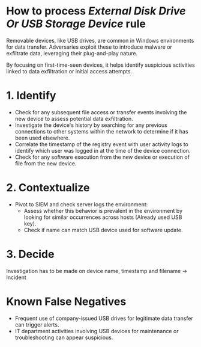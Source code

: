 # How to process *External Disk Drive Or USB Storage Device* rule
Removable devices, like USB drives, are common in Windows environments for data transfer. Adversaries exploit these to introduce malware or exfiltrate data, leveraging their plug-and-play nature.

By focusing on first-time-seen devices, it helps identify suspicious activities linked to data exfiltration or initial access attempts.

# 1. Identify
- Check for any subsequent file access or transfer events involving the new device to assess potential data exfiltration.
- Investigate the device's history by searching for any previous connections to other systems within the network to determine if it has been used elsewhere.
- Correlate the timestamp of the registry event with user activity logs to identify which user was logged in at the time of the device connection.
- Check for any software execution from the new device or execution of file from the new device.

# 2. Contextualize
- Pivot to SIEM and check server logs the environment:
	- Assess whether this behavior is prevalent in the environment by looking for similar occurrences across hosts (Already used USB key).
	- Check if name can match USB device used for software update. 

# 3. Decide
Investigation has to be made on device name, timestamp and filename &rarr; Incident

# Known False Negatives
- Frequent use of company-issued USB drives for legitimate data transfer can trigger alerts.
- IT department activities involving USB devices for maintenance or troubleshooting can appear suspicious.
